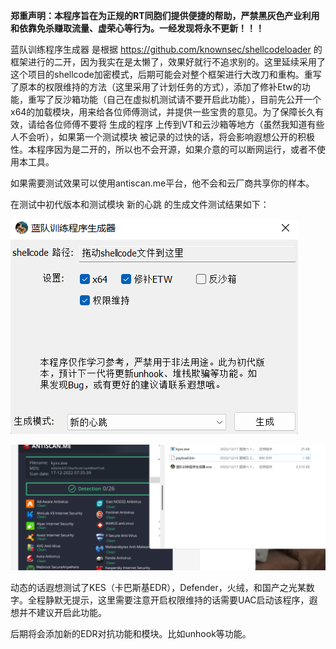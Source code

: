 **郑重声明：本程序旨在为正规的RT同胞们提供便捷的帮助，严禁黑灰色产业利用和依靠免杀赚取流量、虚荣心等行为。一经发现将永不更新！！！**


蓝队训练程序生成器 是根据 https://github.com/knownsec/shellcodeloader 的框架进行的二开，因为我实在是太懒了，效果好就行不追求别的。这里延续采用了这个项目的shellcode加密模式，后期可能会对整个框架进行大改刀和重构。重写了原本的权限维持的方法（这里采用了计划任务的方式），添加了修补Etw的功能，重写了反沙箱功能（自己在虚拟机测试请不要开启此功能），目前先公开一个x64的加载模块，用来给各位师傅测试，并提供一些宝贵的意见。为了保障长久有效，请给各位师傅不要将 生成的程序 上传到VT和云沙箱等地方（虽然我知道有些人不会听），如果第一个测试模块 被记录的过快的话，将会影响遐想公开的积极性。本程序因为是二开的，所以也不会开源，如果介意的可以断网运行，或者不使用本工具。

如果需要测试效果可以使用antiscan.me平台，他不会和云厂商共享你的样本。

在测试中初代版本和测试模块 新的心跳 的生成文件测试结果如下：

![](001.png)

![](002.png)



动态的话遐想测试了KES（卡巴斯基EDR），Defender，火绒，和国产之光某数字。全程静默无提示，这里需要注意开启权限维持的话需要UAC启动该程序，遐想并不建议开启此功能。

后期将会添加新的EDR对抗功能和模块。比如unhook等功能。

